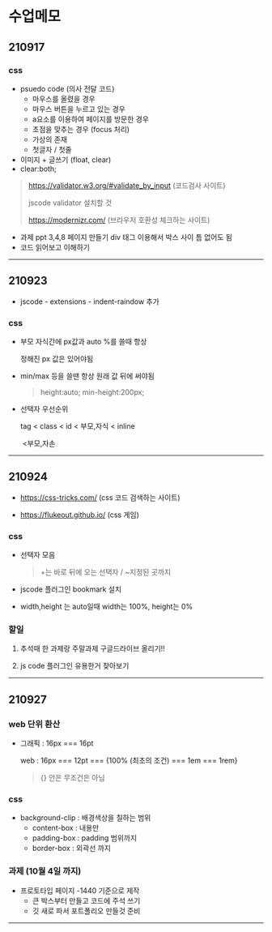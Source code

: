 # 수업메모

## 210917

### css

- psuedo code (의사 전달 코드)
  - 마우스를 올렸을 경우
  - 마우스 버튼을 누르고 있는 경우
  - a요소를 이용하여 페이지를 방문한 경우
  - 초점을 맞추는 경우 (focus 처리)
  - 가상의 존재
  - 첫글자 / 첫줄
- 이미지 + 글쓰기 (float, clear)
- clear:both;

> https://validator.w3.org/#validate_by_input (코드검사 사이트)
>
> jscode validator 설치할 것
>
> https://modernizr.com/ (브라우저 호환성 체크하는 사이트)



- 과제 ppt 3,4,8 페이지 만들기 div 태그 이용해서 박스 사이 틈 없어도 됨
- 코드 읽어보고 이해하기



---

## 210923

- jscode - extensions - indent-raindow 추가

### css 

- 부모 자식간에 px값과 auto %를 쓸때 항상 

  정해진 px 값은 있어야됨

- min/max 등을 쓸땐 항상 원래 값 뒤에 써야됨

  > height:auto; min-height:200px;

- 선택자 우선순위

  tag < class < id < 부모,자식 < inline

  ​							<부모,자손

---

## 210924

- https://css-tricks.com/ (css 코드 검색하는 사이트)

- https://flukeout.github.io/ (css 게임)

### css

- 선택자 모음 

  > +는 바로 뒤에 오는 선택자 / ~지정된 곳까지

- jscode 플러그인 bookmark 설치
- width,height 는 auto일때 width는 100%, height는 0%



### 할일

1. 추석때 한 과제랑 주말과제 구글드라이브 올리기!!

2. js code 플러그인 유용한거 찾아보기

---

## 210927

### web 단위 환산 

- 그래픽 : 16px === 16pt

  web : 16px === 12pt  === {100% (최초의 조건) === 1em === 1rem} 

  > {} 안은 무조건은 아님

### css

- background-clip : 배경색상을 칠하는 범위
  - content-box : 내용만
  - padding-box : padding 범위까지 
  - border-box : 외곽선 까지



### 과제 (10월 4일 까지)

- 프로토타입 페이지 -1440 기준으로 제작 
  - 큰 박스부터 만들고 코드에 주석 쓰기
  - 깃 새로 파서 포트폴리오 만들것 준비

---

